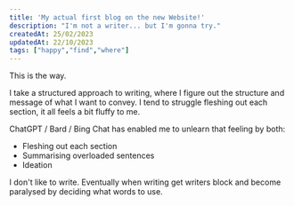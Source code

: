 ```yaml
---
title: 'My actual first blog on the new Website!'
description: "I'm not a writer... but I'm gonna try."
createdAt: 25/02/2023
updatedAt: 22/10/2023
tags: ["happy","find","where"]
---
```

This is the way.

I take a structured approach to writing, where I figure out the structure and message of what I want to convey. I tend to struggle fleshing out each section, it all feels a bit fluffy to me.

ChatGPT / Bard / Bing Chat has enabled me to unlearn that feeling by both:

- Fleshing out each section
- Summarising overloaded sentences
- Ideation

I don't like to write. Eventually when writing get writers block and become paralysed by deciding what words to use.